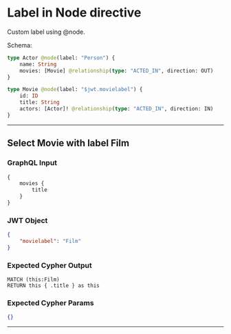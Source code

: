 # Label in Node directive

Custom label using @node.

Schema:

```graphql
type Actor @node(label: "Person") {
    name: String
    movies: [Movie] @relationship(type: "ACTED_IN", direction: OUT)
}

type Movie @node(label: "$jwt.movielabel") {
    id: ID
    title: String
    actors: [Actor]! @relationship(type: "ACTED_IN", direction: IN)
}
```

---

## Select Movie with label Film

### GraphQL Input

```graphql
{
    movies {
        title
    }
}
```

### JWT Object

```json
{
    "movielabel": "Film"
}
```

### Expected Cypher Output

```cypher
MATCH (this:Film)
RETURN this { .title } as this
```

### Expected Cypher Params

```json
{}
```

---

